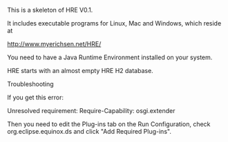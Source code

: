 This is a skeleton of HRE V0.1.

It includes executable programs for Linux, Mac and Windows, which reside at 

http://www.myerichsen.net/HRE/

You need to have a Java Runtime Environment installed on your system.

HRE starts with an almost empty HRE H2 database.

Troubleshooting

If you get this error:

Unresolved requirement: Require-Capability: osgi.extender

Then you need to edit the Plug-ins tab on the Run Configuration, check org.eclipse.equinox.ds and click "Add Required Plug-ins". 
